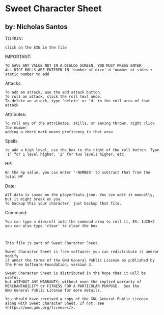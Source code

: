 # Sweet Character Sheet

## by: Nicholas Santos



TO RUN:

	click on the EXE in the file



IMPORTANT:

	TO SAVE ANY VALUE NOT IN A DIALOG SCREEN, YOU MUST PRESS ENTER
	ALL DICE ROLLS ARE ENTERED IN 'number of dice' d 'number of sides'+ static number to add

Attacks:

	To add an attack, use the add attack button.
	To roll an attack, click the roll text once.
	To delete an attack, type 'delete' or 'd' in the roll area of that attack

Attributes:

	To roll any of the attributes, skills, or saving throws, right click the number
	adding a check mark means proficency in that area

Spells:

	to add a high level, use the box to the right of the roll button. Type '1' for 1 level higher, '2' for two levels higher, etc
	
HP:

	On the hp value, you can enter '-NUMBER' to subtract that from the total HP

Data:

	All data is saved on the playerStats.json. You can edit it manually, but it might break on you.
	To backup this your character, just backup that file.
	
Command:

	You can type a diecroll into the command area to roll it, EX: 1d20+2
	you can also type 'clear' to clear the box



    This file is part of Sweet Character Sheet.

    Sweet Character Sheet is free software: you can redistribute it and/or modify
    it under the terms of the GNU General Public License as published by
    the Free Software Foundation, version 3.

    Sweet Character Sheet is distributed in the hope that it will be useful,
    but WITHOUT ANY WARRANTY; without even the implied warranty of
    MERCHANTABILITY or FITNESS FOR A PARTICULAR PURPOSE.  See the
    GNU General Public License for more details.

    You should have received a copy of the GNU General Public License
    along with Sweet Character Sheet. If not, see <https://www.gnu.org/licenses/>.

